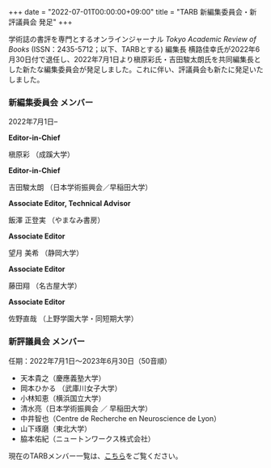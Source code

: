 +++
date = "2022-07-01T00:00:00+09:00"
title = "TARB 新編集委員会・新評議員会 発足"
+++

学術誌の書評を専門とするオンラインジャーナル *Tokyo Academic Review of Books* (ISSN：2435-5712；以下、TARBとする) 編集長 横路佳幸氏が2022年6月30日付で退任し、2022年7月1日より槇原彩氏・吉田駿太朗氏を共同編集長とした新たな編集委員会が発足しました。これに伴い、評議員会も新たに発足いたしました。

### 新編集委員会 メンバー
2022年7月1日–

**Editor-in-Chief**

槇原彩 （成蹊大学）

**Editor-in-Chief**

吉田駿太朗 （日本学術振興会／早稲田大学）

**Associate Editor, Technical Advisor**

飯澤 正登実 （やまなみ書房）

**Associate Editor**

望月 美希 （静岡大学）

**Associate Editor**

藤田翔 （名古屋大学）

**Associate Editor**

佐野直哉 （上野学園大学・同短期大学）


### 新評議員会 メンバー
任期：2022年7月1日〜2023年6月30日（50音順）
* 天本貴之（慶應義塾大学）
* 岡本ひかる （武庫川女子大学）
* 小林知恵（横浜国立大学）
* 清水亮（日本学術振興会 ／ 早稲田大学）
* 中井智也（Centre de Recherche en Neuroscience de Lyon）
* 山下琢磨（東北大学）
* 脇本佑紀（ニュートンワークス株式会社）

現在のTARBメンバー一覧は、[こちら](https://tarb.yamanami.tokyo/p/about.html)をご覧ください。
